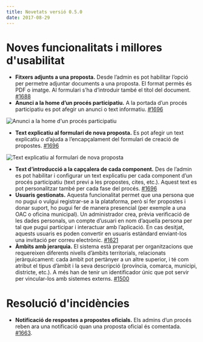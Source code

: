 ```yaml
---
title: Novetats versió 0.5.0
date: 2017-08-29
---
```


# Noves funcionalitats i millores d'usabilitat

* **Fitxers adjunts a una proposta.** Desde l’admin es pot habilitar l’opció per permetre adjuntar documents a una proposta. El format permès és PDF o imatge. Al formulari s’ha d’introduir també el títol del document. [#1688](https://github.com/decidim/decidim/pull/1688)
* **Anunci a la home d’un procés participatiu.** A la portada d’un procés participatiu es pot afegir un anunci o text informatiu. [#1696](https://github.com/decidim/decidim/pull/1696)

![Anunci a la home d'un procés participatiu](/blog/images/release-0.5.0-image-1.png)

* **Text explicatiu al formulari de nova proposta.** Es pot afegir un text explicatiu o d’ajuda a l’encapçalament del formulari de creació de propostes. [#1696](https://github.com/decidim/decidim/pull/1696)

![Text explicatiu al formulari de nova proposta](/blog/images/release-0.5.0-image-2.png)

* **Text d’introducció a la capçalera de cada component.** Des de l’admin es pot habilitar i configurar un text explicatiu per cada component d’un procés participatiu (text previ a les propostes, cites, etc.). Aquest text es pot personalitzar també per cada fase del procés. [#1696](https://github.com/decidim/decidim/pull/1696)
* **Usuaris gestionats.** Aquesta funcionalitat permet que una persona que no pugui o vulgui registrar-se a la plataforma, però sí fer propostes i donar suport, ho pugui fer de manera presencial (per exemple a una OAC o oficina municipal). Un administrador crea, prèvia verificació de les dades personals, un compte d’usuari en nom d’aquella persona per tal que pugui participar i interactuar amb l’aplicació. En cas desitjat, aquests usuaris es poden convertir en usuaris estàndard enviant-los una invitació per correu electrònic. [#1621](https://github.com/decidim/decidim/pull/1621)
* **Àmbits amb jerarquia.** El sistema està preparat per organitzacions que requereixen diferents nivells d’àmbits territorials, relacionats jeràrquicament: cada àmbit pot pertànyer a un altre superior, i té com atribut el tipus d’àmbit i la seva descripció (província, comarca, municipi, districte, etc.). A més han de tenir un identificador únic que pot servir per vincular-los amb sistemes externs. [#1500](https://github.com/decidim/decidim/pull/1500)

# Resolució d'incidències

* **Notificació de respostes a propostes oficials.** Els admins d’un procés reben ara una notificació quan una proposta oficial és comentada. [#1663](https://github.com/decidim/decidim/pull/1663).
